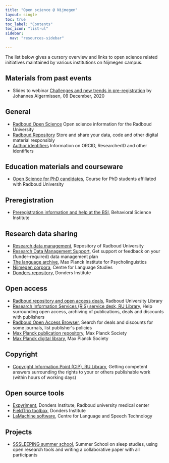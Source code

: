 ```yaml
---
title: "Open science @ Nijmegen"
layout: single
toc: true
toc_label: "Contents"
toc_icon: "list-ul"
sidebar:
  nav: "resources-sidebar"

---
```


The list below gives a cursory overview and links to open science related
initiatives maintained by various institutions on Nijmegen campus.

## Materials from past events
* Slides to webinar [Challenges and new trends in pre-registration](../assets//slides//Challenges_trends_pre-registration_JohannesAlgermissen_2020_12_09.pdf) by Johannes Algermissen, 09 December, 2020

## General

* [Radboud Open Science](https://www.ru.nl/openscience) Open science information for the Radboud University
* [Radboud Repository](https://www.ru.nl/radboudrepository) Store and share your data, code and other digital material responsibly 
* [Author identifiers](https://www.ru.nl/research-information-services/vm/author-identifiers-0/) Information on ORCID, ResearcherID and other identifiers

## Education materials and courseware 

* [Open Science for PhD candidates](https://www.ru.nl/phd/courses/courses/vm-eng/virtuele-map/open-science-for-phd-candidates/), Course for PhD students affiliated with Radboud University   


## Preregistration  

* [Preregistration information and help at the BSI](https://www.ru.nl/bsi/research/preregistration/preregistration/), Behavioral Science Institute


## Research data sharing

* [Research data management](https://repository.ubn.ru.nl/), Repository of Radboud University 
* [Research Data Management Support](https://www.ru.nl/rdm), Get support or feedback on your (funder-required) data management plan  
* [The language archive](https://tla.mpi.nl/), Max Planck Institute for Psycholinguistics  
* [Nijmegen corpora](https://www.ru.nl/cls/our-research/research-output/corpora/), Centre for Language Studies  
* [Donders repository](https://data.donders.ru.nl), Donders Institute


## Open access

* [Radboud repository and open access deals](https://www.ru.nl/library/services/research/open-access/), Radboud University Library 
* [Research Information Services (RIS) service desk, RU Library](mailto:ris@ubn.ru.nl), Help surrounding open access, archiving of publications, deals and discounts with publishers 
* [Radboud Open Access Browser](https://www.ru.nl/ubn/oa-browser), Search for deals and discounts for some journals, list publisher's policies
* [Max Planck publication repository](http://pubman.mpdl.mpg.de/pubman/), Max Planck Society  
* [Max Planck digital library](https://www.mpdl.mpg.de/21-specials/50-open-access-publishing.html), Max Planck Society


## Copyright

* [Copyright Information Point (CIP), RU Library](mailto:copyright@ubn.ru.nl), Getting competent answers surrounding the rights to your or others publishable work (within hours of working days) 

## Open source tools

* [Expyriment](https://www.expyriment.org/), Donders Institute, Radboud university medical center 
* [FieldTrip toolbox](http://www.fieldtriptoolbox.org/), Donders Institute  
* [LaMachine software](https://proycon.github.io/LaMachine/), Centre for Language and Speech Technology  


## Projects
* [SSSLEEPING summer school](https://dreslerlab.org/ssssleeping/), Summer School on sleep studies, using open research tools and writing a collaborative paper with all participants

